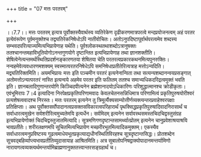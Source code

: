 +++
title = "07 मत्तः परतरम्"

+++
  
  
।।7.7।। मत्तः परतरम् इत्यत्र पूर्वोक्तस्यैवार्थस्य व्यतिरेकेण
दृढीकरणमात्रपरत्वे मन्दप्रयोजनत्वम् अहं परतर इत्येवंरूपेण
पूर्वमनुक्तेश्च तद्व्यतिरेकनिषेधोऽपि नातीवोचितः।
अतोऽनुपदिष्टापूर्वार्थपरत्वमेव शब्दस्य सम्भवदपरित्याज्यमित्यभिप्रायेणाह
यथेति। पूर्वश्लोकस्थतथाशब्दोऽत्रानुषक्तः
ततश्चानन्तमहाविभूतियोगोऽनन्तगुणयोगे दृष्टान्तित इत्यभिप्रायेणाह तथा
ज्ञानशक्तीति। शेषित्वेनेत्यन्तमर्थस्थितिप्रदर्शनङ्कारणतया शेषितया चेति
परतरत्वप्रकारकथनमित्यपुनरुक्तिः। नन्वहमेवेत्यवधारणमशक्यम्
स्वस्मात्परतरनिषेधेऽपि समनिषेधाप्रतीतेरित्यत्राह मत्तोऽन्यदिति।
मद्व्यतिरिक्तमिति। अयमभिप्रायः मत्तः इति पञ्चमीन परतरं इत्यनेनान्विता
तथा सत्यन्यशब्दानन्वयप्रसङ्गात् अतोमत्तोऽन्यत्परतरं नास्ति इत्यन्वये
अहमेव परतर इति फलितम् ततश्च समाभ्यधिकदरिद्रत्वमुक्तं भवति
इति। ज्ञानबलादिगुणान्तरयोगि किञ्चिदपीत्यनेन ब्रह्मेशानादयोऽधिकारिणः
परिशुद्धात्मानश्च क्रोडीकृताः। एवंभूमिरापः 7।4 इत्यादिना
निरपेक्षप्रकृतिपरिणामवादः केवलचेतनसन्निधिमात्र परिणामित्वं
प्रकृतिपुरुषयोरीश्वरं प्रत्यशेषत्ववादश्च निरस्तः। मत्तः परतरम् इत्यनेन तु
त्रिमूर्त्यैक्यसाम्योत्तीर्णव्यक्त्यन्तरप्रवाहेश्वरपक्षाः
प्रतिक्षिप्ताः। अथ पूर्वोक्तसर्वोपादानत्वप्रसक्तसविकारत्वपरिहारार्थं
पृथक्सिद्धप्रकृतिपुरुषादिवादनिरासार्थं च सर्वाधारत्वमुखेन
सर्वशरीरित्वमुच्यतेमयि इत्यर्धेन। सर्वमिदम् इत्यनेन
सर्वावस्थसमस्तचिदचिद्वस्तुसंग्रह इत्यभिप्रायेणोक्तं
चिदचिद्वस्तुजातमित्यादि। सूत्रमणिगणदृष्टान्तसामर्थ्यात्प्रोतम् इत्यनेन
चानुप्रवेशाश्रयाश्रयि भावप्रतीतेः। शरीरलक्षणमपि सूचितमित्यभिप्रायेण
मच्छरीरभूतमित्यादिकमुक्तम्। एकस्यैव सर्वाधारत्वमनुप्रविष्टस्य
गूढत्वमाधेयभूतप्रकृत्याद्यधीनस्थितिविरहश्च सूत्रदृष्टान्तसिद्धः।
प्रोतशब्देन सूत्रवद्बहिर्व्याप्त्यभावप्रतीतिव्युदासायाह आश्रितमिति। अत्र
सुबालोपनिषद्वाक्योपादानमन्तर्यामिणो
नारायणत्वव्यक्त्यर्थमन्तर्यामिब्राह्मणानुक्ततत्त्वान्तरसङ्ग्रहार्थं च।  
  
